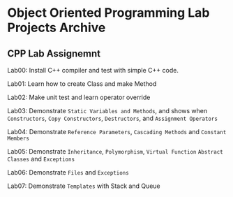 # Object Oriented Programming Lab Projects Archive
## CPP Lab Assignemnt
Lab00: Install C++ compiler and test with simple C++ code.

Lab01: Learn how to create Class and make Method

Lab02: Make unit test and learn operator override

Lab03: Demonstrate `Static Variables and Methods`, and shows when `Constructors`, `Copy Constructors`, `Destructors`, and `Assignment Operators`

Lab04: Demonstrate `Reference Parameters`, `Cascading Methods` and `Constant Members`

Lab05: Demonstrate `Inheritance`, `Polymorphism`, `Virtual Function` `Abstract Classes` and `Exceptions`

Lab06: Demonstrate `Files` and `Exceptions`

Lab07: Demonstrate `Templates` with Stack and Queue
